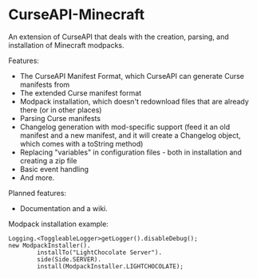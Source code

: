 # CurseAPI-Minecraft
An extension of CurseAPI that deals with the creation, parsing, and installation of Minecraft modpacks.

Features:
* The CurseAPI Manifest Format, which CurseAPI can generate Curse manifests from
* The extended Curse manifest format
* Modpack installation, which doesn't redownload files that are already there (or in other places)
* Parsing Curse manifests
* Changelog generation with mod-specific support (feed it an old manifest and a new manifest, and it will create a Changelog object, which comes with a toString method)
* Replacing "variables" in configuration files - both in installation and creating a zip file
* Basic event handling
* And more.

Planned features:
* Documentation and a wiki.

Modpack installation example:

	Logging.<ToggleableLogger>getLogger().disableDebug();
	new ModpackInstaller().
			installTo("LightChocolate Server").
			side(Side.SERVER).
			install(ModpackInstaller.LIGHTCHOCOLATE);
